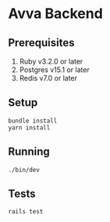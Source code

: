 # Avva Backend

## Prerequisites
1. Ruby v3.2.0 or later
2. Postgres v15.1 or later
3. Redis v7.0 or later

## Setup

```shell
bundle install
yarn install
```

## Running

```shell
./bin/dev
```

## Tests

```shell
rails test
```
